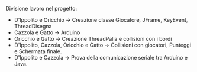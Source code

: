 Divisione lavoro nel progetto:
- D'Ippolito e Oricchio -> Creazione classe Giocatore, JFrame, KeyEvent, ThreadDisegna
- Cazzola e Gatto -> Arduino
- Oricchio e Gatto -> Creazione ThreadPalla e collisioni con i bordi
- D'Ippolito, Cazzola, Oricchio e Gatto -> Collisioni con giocatori, Punteggi e Schermata finale.
- D'Ippolito e Cazzola -> Prova della comunicazione seriale tra Arduino e Java.